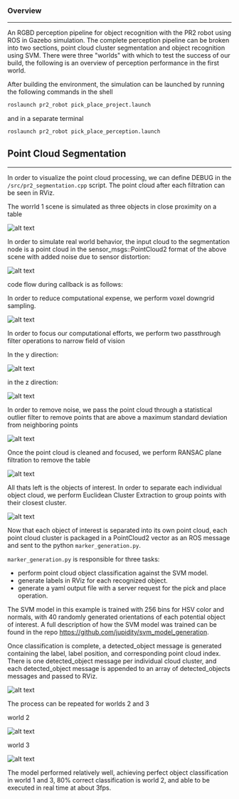 
[image1]: ./photos/originalScene.png
[image2]: ./photos/voxelFilter.png
[image3]: ./photos/passthroughY.png
[image4]: ./photos/passthroughZ.png
[image5]: ./photos/noisyPointCloud.png
[image6]: ./photos/ransacFilter.png
[image7]: ./photos/cluters.png
[image8]: ./photos/clusterMarkers.png
[image9]: ./photos/table_2.png
[image10]: ./photos/table_3.png
[image11]: ./photos/outlierFilter.png


### Overview
---

An RGBD perception pipeline for object recognition with the PR2 robot using ROS in Gazebo simulation.
The complete perception pipeline can be broken into two sections, point cloud cluster segmentation and object recognition using SVM. There were three "worlds" with which to test the success of our build, the following is an overview of perception performance in the first world.

After building the environment, the simulation can be launched by running the following commands in the shell

```sh
roslaunch pr2_robot pick_place_project.launch
```

and in a separate terminal

```sh
roslaunch pr2_robot pick_place_perception.launch
```

## Point Cloud Segmentation
---

In order to visualize the point cloud processing, we can define DEBUG in the `/src/pr2_segmentation.cpp` script. The point cloud after each filtration can be seen in RViz.

The worrld 1 scene is simulated as three objects in close proximity on a table

![alt text][image1]

In order to simulate real world behavior, the input cloud to the segmentation node is a point cloud in the sensor_msgs::PointCloud2 format of the above scene with added noise due to sensor distortion:

![alt text][image5]


code flow during callback is as follows:

In order to reduce computational expense, we perform voxel downgrid sampling.

![alt text][image2]

In order to focus our computational efforts, we perform two passthrough filter operations to narrow field of vision

In the y direction:

![alt text][image3]

in the z direction:

![alt text][image4]

In order to remove noise, we pass the point cloud through a statistical outlier filter to remove points that are above a maximum standard deviation from neighboring points

![alt text][image11]

Once the point cloud is cleaned and focused, we perform RANSAC plane filtration to remove the table

![alt text][image6]

All thats left is the objects of interest. In order to separate each individual object cloud, we perform Euclidean Cluster Extraction to group points with their closest cluster.

![alt text][image7]

Now that each object of interest is separated into its own point cloud, each point cloud cluster is packaged in a PointCloud2 vector as an ROS message and sent to the python `marker_generation.py`.

`marker_generation.py` is responsible for three tasks:

- perform point cloud object classification against the SVM model.
- generate labels in RViz for each recognized object.
- generate a yaml output file with a server request for the pick and place operation.

The SVM model in this example is trained with 256 bins for HSV color and normals, with 40 randomly generated orientations of each potential object of interest. A full description of how the SVM model was trained can be found in the repo https://github.com/jupidity/svm_model_generation.

 Once classification is complete, a detected_object message is generated containing the label, label position, and corresponding point cloud index. There is one detected_object message per individual cloud cluster, and each detected_object message is appended to an array of detected_objects messages and passed to RViz.  



![alt text][image8]

The process can be repeated for worlds 2 and 3

world 2

![alt text][image9]

world 3

![alt text][image10]

The model performed relatively well, achieving perfect object classification in world 1 and 3, 80% correct classification is world 2, and able to be executed in real time at about 3fps.
